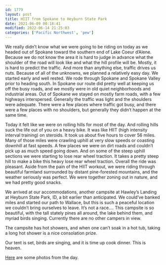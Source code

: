 ```yaml
---
id: 1779
layout: post
title: HIIT from Spokane to Heyburn State Park
date: 2021-06-09 00:18:41
modified: 2022-06-14 21:25:03
categories: ['Pacific Northwest', 'pew']
---
```


We really didn’t know what we were going to be riding on today as we headed out of Spokane toward the southern end of Lake Coeur d’Alene. Because we do not know the area it is hard to judge in advance what the shoulder of the road will look like and what the hill profile will be. Mostly, it is hard to predict the traffic. And more than anything else, traffic drives us nuts. Because of all of the unknowns, we planned a relatively easy day. We started early and well rested. We rode through Spokane and Spokane Valley prior to heading south. In Spokane our route did pretty well at keeping us off the busy roads, and we mostly were in old quiet neighborhoods and industrial areas. Out of Spokane we stayed on mostly farm roads, with a few highways interspersed. Generally the traffic was light and the shoulders were adequate. There were a few places where traffic got busy, and there were a few places with no shoulders, but generally they didn’t happen at the same time.

Today it felt like we were on rolling hills for most of the day. And rolling hills suck the life out of you on a heavy bike. It was like HIIT (high intensity interval training) on steroids. It took us about five hours to cover 56 miles. Many of those miles were crawling uphill at very slow speeds or coasting downhill at fast speeds. A few places we were on dirt roads and couldn’t pick up as much speed going down. And on some of the steep uphill sections we were starting to lose rear wheel traction. It takes a pretty steep hill to make a bike this heavy lose rear wheel traction. Overall the ride was pleasant. Aside from the pain of the HIIT workout, we were riding through beautiful farmland surrounded by distant pine-forested mountains, and the weather seriously was perfect. We were together zoning out in nature, and we had pretty good snacks.

We arrived at our accommodations, another campsite at Hawley’s Landing at Heyburn State Park, ID, a bit earlier than anticipated. We could’ve banked miles and started our path to Wallace, but this is such a peaceful location we couldn’t bring ourselves to leave. It’s not a race…. This campsite is so beautiful, with the tall stately pines all around, the lake behind them, and myriad birds singing. Currently there are no other campers in view.

The campsite has hot showers, and when one can’t soak in a hot tub, taking a long hot shower is a nice consolation prize.

Our tent is set, birds are singing, and it is time up cook dinner. This is heaven.

[Here](https://photos.app.goo.gl/iC7C8hppc8CYhJkCA) are some photos from the day.
